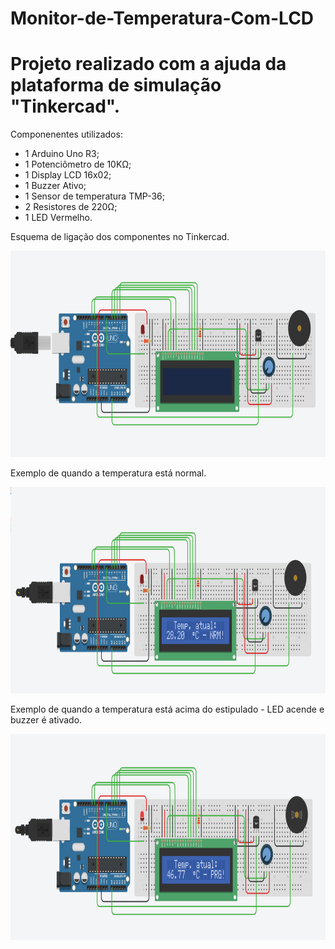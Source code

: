# Monitor-de-Temperatura-Com-LCD

# Projeto realizado com a ajuda da plataforma de simulação "Tinkercad".

Componenentes utilizados:

- 1 Arduino Uno R3;
- 1 Potenciômetro de 10KΩ;
- 1 Display LCD 16x02;
- 1 Buzzer Ativo;
- 1 Sensor de temperatura TMP-36;
- 2 Resistores de 220Ω;
- 1 LED Vermelho.

Esquema de ligação dos componentes no Tinkercad.

<img src="tinker.png" width="700" height="330"> 

Exemplo de quando a temperatura está normal.

<img src="img.png" width="700" height="330"> 

Exemplo de quando a temperatura está acima do estipulado - LED acende e buzzer é ativado.

<img src="img_.png" width="700" height="330"> 
